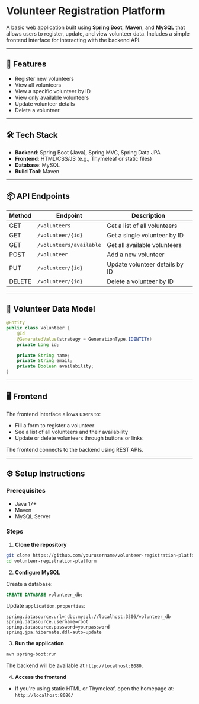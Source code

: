 # Volunteer Registration Platform

A basic web application built using **Spring Boot**, **Maven**, and **MySQL** that allows users to register, update, and view volunteer data. Includes a simple frontend interface for interacting with the backend API.

---

## 🧾 Features

- Register new volunteers  
- View all volunteers  
- View a specific volunteer by ID  
- View only available volunteers  
- Update volunteer details  
- Delete a volunteer  

---

## 🛠️ Tech Stack

- **Backend**: Spring Boot (Java), Spring MVC, Spring Data JPA  
- **Frontend**: HTML/CSS/JS (e.g., Thymeleaf or static files)  
- **Database**: MySQL  
- **Build Tool**: Maven  

---

## 📦 API Endpoints

| Method | Endpoint                 | Description                         |
|--------|--------------------------|-------------------------------------|
| GET    | `/volunteers`            | Get a list of all volunteers        |
| GET    | `/volunteer/{id}`        | Get a single volunteer by ID        |
| GET    | `/volunteers/available`  | Get all available volunteers        |
| POST   | `/volunteer`             | Add a new volunteer                 |
| PUT    | `/volunteer/{id}`        | Update volunteer details by ID      |
| DELETE | `/volunteer/{id}`        | Delete a volunteer by ID            |

---

## 🧮 Volunteer Data Model

```java
@Entity
public class Volunteer {
    @Id
    @GeneratedValue(strategy = GenerationType.IDENTITY)
    private Long id;

    private String name;
    private String email;
    private Boolean availability;
}
```

---

## 🖥️ Frontend

The frontend interface allows users to:

- Fill a form to register a volunteer  
- See a list of all volunteers and their availability  
- Update or delete volunteers through buttons or links  

The frontend connects to the backend using REST APIs.

---

## ⚙️ Setup Instructions

### Prerequisites

- Java 17+
- Maven
- MySQL Server

### Steps

1. **Clone the repository**

```bash
git clone https://github.com/yourusername/volunteer-registration-platform.git
cd volunteer-registration-platform
```

2. **Configure MySQL**

Create a database:

```sql
CREATE DATABASE volunteer_db;
```

Update `application.properties`:

```properties
spring.datasource.url=jdbc:mysql://localhost:3306/volunteer_db
spring.datasource.username=root
spring.datasource.password=yourpassword
spring.jpa.hibernate.ddl-auto=update
```

3. **Run the application**

```bash
mvn spring-boot:run
```

The backend will be available at `http://localhost:8080`.

4. **Access the frontend**

- If you're using static HTML or Thymeleaf, open the homepage at:  
  `http://localhost:8080/`


